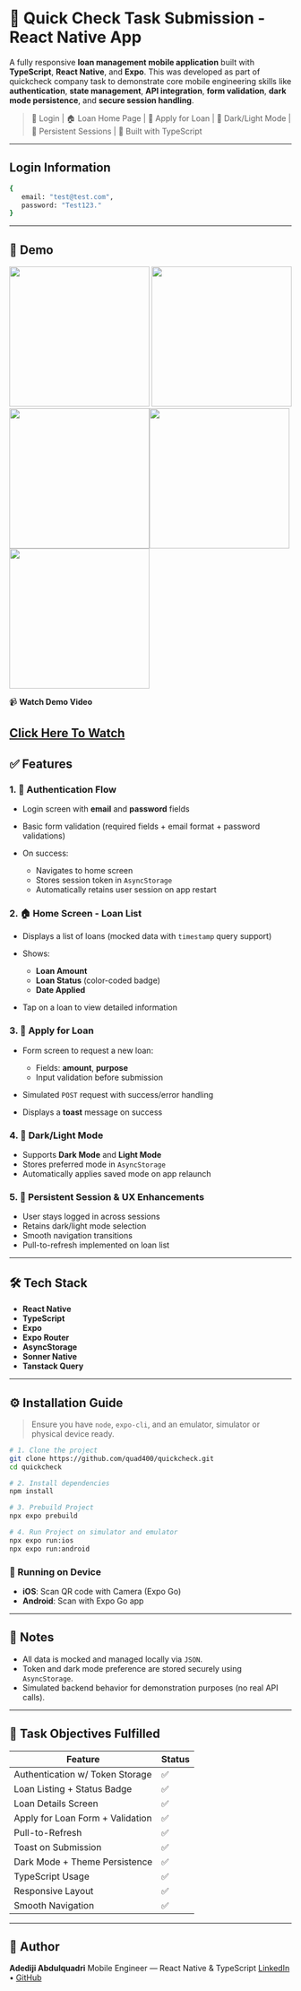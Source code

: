 # 📲 Quick Check Task Submission - React Native App

A fully responsive **loan management mobile application** built with **TypeScript**, **React Native**, and **Expo**. This was developed as part of quickcheck company task to demonstrate core mobile engineering skills like **authentication**, **state management**, **API integration**, **form validation**, **dark mode persistence**, and **secure session handling**.

> 🔐 Login | 🏠 Loan Home Page | 💼 Apply for Loan | 🌙 Dark/Light Mode | 🧠 Persistent Sessions | 🚀 Built with TypeScript

---

## Login Information
```bash
{  
   email: "test@test.com",
   password: "Test123."
}
```

---

## 📸 Demo

<img src="src/assets/screeens/Screenshot 2025-07-07 at 7.15.16 AM.png" width="250" /> <img src="src/assets/screeens/Screenshot 2025-07-07 at 7.15.46 AM.png" width="250" /> <img src="src/assets/screeens/Screenshot 2025-07-07 at 7.15.52 AM.png" width="250" /><img src="src/assets/screeens/Screenshot 2025-07-07 at 7.15.57 AM.png" width="250" /><img src="src/assets/screeens/Screenshot 2025-07-07 at 7.16.13 AM.png" width="250" />

📹 **Watch Demo Video**

[Click Here To Watch](https://player.cloudinary.com/embed/?cloud_name=dupox1iqn&public_id=Simulator_Screen_Recording_-_iPhone_16_Pro_Max_-_2025-07-07_at_07.02.10_jfxevl&profile=cld-default)
---

## ✅ Features

### 1. 🔐 Authentication Flow

* Login screen with **email** and **password** fields
* Basic form validation (required fields + email format + password validations)
* On success:

  * Navigates to home screen
  * Stores session token in `AsyncStorage`
  * Automatically retains user session on app restart

### 2. 🏠 Home Screen - Loan List

* Displays a list of loans (mocked data with `timestamp` query support)
* Shows:

  * **Loan Amount**
  * **Loan Status** (color-coded badge)
  * **Date Applied**
* Tap on a loan to view detailed information

### 3. 📝 Apply for Loan

* Form screen to request a new loan:

  * Fields: **amount**, **purpose**
  * Input validation before submission
* Simulated `POST` request with success/error handling
* Displays a **toast** message on success

### 4. 🌙 Dark/Light Mode

* Supports **Dark Mode** and **Light Mode**
* Stores preferred mode in `AsyncStorage`
* Automatically applies saved mode on app relaunch

### 5. 🧠 Persistent Session & UX Enhancements

* User stays logged in across sessions
* Retains dark/light mode selection
* Smooth navigation transitions
* Pull-to-refresh implemented on loan list

---

## 🛠️ Tech Stack

* **React Native**
* **TypeScript**
* **Expo**
* **Expo Router**
* **AsyncStorage**
* **Sonner Native**
* **Tanstack Query**

---

## ⚙️ Installation Guide

> Ensure you have `node`, `expo-cli`, and an emulator, simulator or physical device ready.

```bash
# 1. Clone the project
git clone https://github.com/quad400/quickcheck.git
cd quickcheck

# 2. Install dependencies
npm install

# 3. Prebuild Project 
npx expo prebuild

# 4. Run Project on simulator and emulator 
npx expo run:ios
npx expo run:android
```

### 📲 Running on Device

* **iOS**: Scan QR code with Camera (Expo Go)
* **Android**: Scan with Expo Go app

---

## 📌 Notes

* All data is mocked and managed locally via `JSON`.
* Token and dark mode preference are stored securely using `AsyncStorage`.
* Simulated backend behavior for demonstration purposes (no real API calls).

---

## 🌟 Task Objectives Fulfilled

| Feature                          | Status |
| -------------------------------- | ------ |
| Authentication w/ Token Storage  | ✅      |
| Loan Listing + Status Badge      | ✅      |
| Loan Details Screen              | ✅      |
| Apply for Loan Form + Validation | ✅      |
| Pull-to-Refresh                  | ✅      |
| Toast on Submission     | ✅      |
| Dark Mode + Theme Persistence    | ✅      |
| TypeScript Usage                 | ✅      |
| Responsive Layout                | ✅      |
| Smooth Navigation                | ✅      |

---

## 🙌 Author

**Adediji Abdulquadri**
Mobile Engineer — React Native & TypeScript
[LinkedIn](https://www.linkedin.com/in/abdulquadri-adediji/) • [GitHub](https://github.com/quad400)



